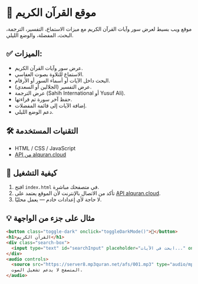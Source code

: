 # 📖 موقع القرآن الكريم

موقع ويب بسيط لعرض سور وآيات القرآن الكريم مع ميزات الاستماع، التفسير، الترجمة، البحث، المفضلة، والوضع الليلي.

## ✅ الميزات:

- عرض سور وآيات القرآن الكريم.
- الاستماع للتلاوة بصوت العفاسي.
- البحث داخل الآيات أو أسماء السور أو الأرقام.
- عرض التفسير (الجلالين أو السعدي).
- عرض الترجمة (Sahih International أو Yusuf Ali).
- حفظ آخر سورة تم قراءتها.
- إضافة الآيات إلى قائمة المفضلات.
- دعم الوضع الليلي.

## 🛠️ التقنيات المستخدمة

- HTML / CSS / JavaScript
- [API من alquran.cloud](https://alquran.cloud/api)

## 🚀 كيفية التشغيل

1. افتح `index.html` في متصفحك مباشرة.
2. تأكد من الاتصال بالإنترنت لأن الموقع يعتمد على [API alquran.cloud](https://alquran.cloud/).
3. لا حاجة لأي إعدادات خادم — يعمل محليًا.

## 💡 مثال على جزء من الواجهة

```html
<button class="toggle-dark" onclick="toggleDarkMode()">🌙</button>
<h1>القرآن الكريم</h1>
<div class="search-box">
  <input type="text" id="searchInput" placeholder="ابحث في الآيات..." oninput="searchAyat()" />
</div>
<audio controls>
  <source src="https://server8.mp3quran.net/afs/001.mp3" type="audio/mpeg" />
  المتصفح لا يدعم تشغيل الصوت.
</audio>
